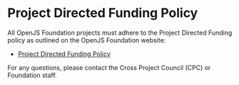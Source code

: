 # Project Directed Funding Policy

All OpenJS Foundation projects must adhere to the Project Directed Funding policy as outlined on the OpenJS Foundation website:

* [Project Directed Funding Policy](https://openjsf.org/projects/#project-directed-funding)

For any questions, please contact the Cross Project Council (CPC) or Foundation staff.
